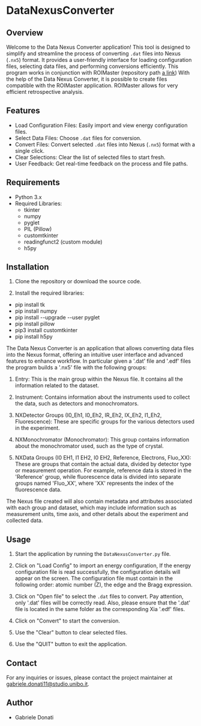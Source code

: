 DataNexusConverter 
================================

Overview
--------
Welcome to the Data Nexus Converter application! This tool is designed to simplify and streamline the process of converting `.dat` files into Nexus (`.nx5`) format. It provides a user-friendly interface for loading configuration files, selecting data files, and performing conversions efficiently. This program works in conjunction with ROIMaster (repository path [a link](https://github.com/GabriDona/ROIMaster-ESRF-LISA)) With the help of the Data Nexus Converter, it is possible to create files compatible with the ROIMaster application. ROIMaster allows for very efficient retrospective analysis.

Features
--------
- Load Configuration Files: Easily import and view energy configuration files.
- Select Data Files: Choose `.dat` files for conversion.
- Convert Files: Convert selected `.dat` files into Nexus (`.nx5`) format with a single click.
- Clear Selections: Clear the list of selected files to start fresh.
- User Feedback: Get real-time feedback on the process and file paths.

Requirements
------------
- Python 3.x
- Required Libraries:
  - tkinter
  - numpy
  - pyglet
  - PIL (Pillow)
  - customtkinter
  - readingfunct2 (custom module)
  - h5py

Installation
------------
1. Clone the repository or download the source code.

2. Install the required libraries:

 - pip install tk
 - pip install numpy
 - pip install --upgrade --user pyglet
 - pip install pillow
 - pip3 install customtkinter
 - pip install h5py

 
The Data Nexus Converter is an application that allows converting 
data files into the Nexus format, offering an intuitive user interface 
and advanced features to enhance workflow. In particular given a '.dat'
file and '.edf' files the program builds a '.nx5' file with the following 
groups:
1. Entry: This is the main group within the Nexus file. It contains all the information related to the dataset. 

2. Instrument: Contains information about the instruments used to collect the data, such as detectors and monochromators.

3. NXDetector Groups (I0_Eh1, I0_Eh2, IR_Eh2, IX_Eh2, I1_Eh2, Fluorescence): These are specific groups for the various detectors used in the experiment.

4. NXMonochromator (Monochromator): This group contains information about the monochromator used, such as the type of crystal.

5. NXData Groups (I0 EH1, I1 EH2, I0 EH2, Reference, Electrons, Fluo_XX): These are groups that contain the actual data, divided by detector type or measurement operation. For example, reference data is stored in the 'Reference' group, while fluorescence data is divided into separate groups named 'Fluo_XX', where 'XX' represents the index of the fluorescence data.

The Nexus file created will also contain metadata and attributes associated with each group and dataset, which may include information such as measurement units, time axis, and other details about the experiment and collected data.



Usage
------------
1. Start the application by running the `DataNexusConverter.py` file.

2. Click on "Load Config" to import an energy configuration, If the energy 
   configuration file is read successfully, the configuration details 
   will appear on the screen. The configuration file must contain in the
   following order: atomic number (Z), the edge and the Bragg expression.

3. Click on "Open file" to select the `.dat` files to convert.
   Pay attention, only '.dat' files will be correctly read.
   Also, please ensure that the '.dat' file is located in the
   same folder as the corresponding Xia '.edf' files.



4. Click on "Convert" to start the conversion.

5. Use the "Clear" button to clear selected files.
6. Use the "QUIT" button to exit the application.


Contact
-------
For any inquiries or issues, please contact the project maintainer at gabriele.donati11@studio.unibo.it.
## Author

- Gabriele Donati

